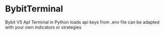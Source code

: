 # BybitTerminal
Bybit V5 ApI Terminal in Python
loads api keys from .env file
can be adapted with your own indicators or strategies
